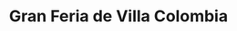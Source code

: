 ---
title: "Gran Feria de Villa Colombia"
url: /ciudad-guayana-puerto-ordaz/gran-feria-de-villa-colombia/
shop: frutería
---